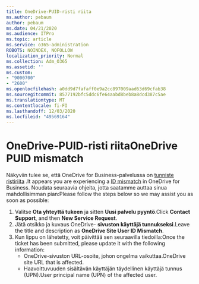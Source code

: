 ```yaml
---
title: OneDrive-PUID-risti riita
ms.author: pebaum
author: pebaum
ms.date: 04/21/2020
ms.audience: ITPro
ms.topic: article
ms.service: o365-administration
ROBOTS: NOINDEX, NOFOLLOW
localization_priority: Normal
ms.collection: Adm_O365
ms.assetid: ''
ms.custom:
- "9000700"
- "2600"
ms.openlocfilehash: a0dd9d7fafaff0e9a2cc897009aad63d69cfab38
ms.sourcegitcommit: 8577192bfc5ddc6fe64aabd8beb8a8dcd387c5ae
ms.translationtype: MT
ms.contentlocale: fi-FI
ms.lasthandoff: 12/03/2020
ms.locfileid: "49569164"
---
```

# <a name="onedrive-puid-mismatch"></a><span data-ttu-id="8a9d3-102">OneDrive-PUID-risti riita</span><span class="sxs-lookup"><span data-stu-id="8a9d3-102">OneDrive PUID mismatch</span></span>

<span data-ttu-id="8a9d3-103">Näkyviin tulee se, että OneDrive for Business-palvelussa on [tunniste ristiriita](https://docs.microsoft.com/sharepoint/troubleshoot/administration/access-denied-or-need-permission-error-sharepoint-online-or-onedrive-for-business#when-accessing-a-onedrive-site) .</span><span class="sxs-lookup"><span data-stu-id="8a9d3-103">It appears you are experiencing a [ID mismatch](https://docs.microsoft.com/sharepoint/troubleshoot/administration/access-denied-or-need-permission-error-sharepoint-online-or-onedrive-for-business#when-accessing-a-onedrive-site) in OneDrive for Business.</span></span> <span data-ttu-id="8a9d3-104">Noudata seuraavia ohjeita, jotta saatamme auttaa sinua mahdollisimman pian:</span><span class="sxs-lookup"><span data-stu-id="8a9d3-104">Please follow the steps below so we may assist you as soon as possible:</span></span>

1. <span data-ttu-id="8a9d3-105">Valitse  **Ota yhteyttä tukeen** ja sitten  **Uusi palvelu pyyntö**.</span><span class="sxs-lookup"><span data-stu-id="8a9d3-105">Click  **Contact Support**, and then  **New Service Request**.</span></span>
2. <span data-ttu-id="8a9d3-106">Jätä otsikko ja kuvaus OneDrive-  **sivuston käyttäjä tunnukseksi**.</span><span class="sxs-lookup"><span data-stu-id="8a9d3-106">Leave the title and description as  **OneDrive Site User ID Mismatch**.</span></span>
3. <span data-ttu-id="8a9d3-107">Kun lippu on lähetetty, voit päivittää sen seuraavilla tiedoilla:</span><span class="sxs-lookup"><span data-stu-id="8a9d3-107">Once the ticket has been submitted, please update it with the following information:</span></span>
    - <span data-ttu-id="8a9d3-108">OneDrive-sivuston URL-osoite, johon ongelma vaikuttaa.</span><span class="sxs-lookup"><span data-stu-id="8a9d3-108">OneDrive site URL that is affected.</span></span>
    - <span data-ttu-id="8a9d3-109">Haavoittuvuuden sisältävän käyttäjän täydellinen käyttäjä tunnus (UPN).</span><span class="sxs-lookup"><span data-stu-id="8a9d3-109">User principal name (UPN) of the affected user.</span></span>

